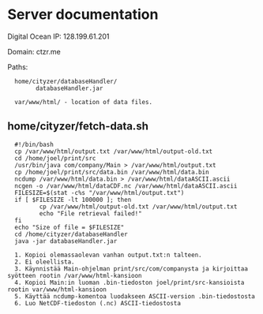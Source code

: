 # Server documentation


Digital Ocean IP: 128.199.61.201

Domain: ctzr.me

Paths:

      home/cityzer/databaseHandler/
            databaseHandler.jar
            
      var/www/html/ - location of data files.

## home/cityzer/fetch-data.sh

      #!/bin/bash
      cp /var/www/html/output.txt /var/www/html/output-old.txt
      cd /home/joel/print/src
      /usr/bin/java com/company/Main > /var/www/html/output.txt
      cp /home/joel/print/src/data.bin /var/www/html/data.bin
      ncdump /var/www/html/data.bin > /var/www/html/dataASCII.ascii
      ncgen -o /var/www/html/dataCDF.nc /var/www/html/dataASCII.ascii
      FILESIZE=$(stat -c%s "/var/www/html/output.txt")
      if [ $FILESIZE -lt 100000 ]; then
             cp /var/www/html/output-old.txt /var/www/html/output.txt
             echo "File retrieval failed!"
      fi
      echo "Size of file = $FILESIZE"
      cd /home/cityzer/databaseHandler
      java -jar databaseHandler.jar

      1. Kopioi olemassaolevan vanhan output.txt:n talteen.
      2. Ei oleellista.
      3. Käynnistää Main-ohjelman print/src/com/companysta ja kirjoittaa syötteen rootin /var/www/html-kansioon
      4. Kopioi Main:in luoman .bin-tiedoston joel/print/src-kansioista rootin var/www/html-kansioon
      5. Käyttää ncdump-komentoa luodakseen ASCII-version .bin-tiedostosta
      6. Luo NetCDF-tiedoston (.nc) ASCII-tiedostosta
      

